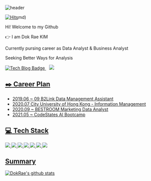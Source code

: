 ![header](https://capsule-render.vercel.app/api?type=Waving&color=00AEFF&height=200&section=header&text=&fontColor=090707&fontAlignX=45&fontAlignY=65&fontSize=80)


[![Hits](https://hits.seeyoufarm.com/api/count/incr/badge.svg?url=https%3A%2F%2Fgithub.com%2Fkyle5221%2Fkyle5221%2Fblob%2Fmain%2FREADME.md&count_bg=%230041FF&title_bg=%2363DAFD&icon=&icon_color=%23E7E7E7&title=hits&edge_flat=false)](https://hits.seeyoufarm.com)md)

Hi! Welcome to my Github </h3> 

👉 I am Dok Rae KIM <br>
</p>
Currently pursing career as Data Analyst & Business Analyst
</p>
Seeking Better Ways for Analysis
</p>

[![Tech Blog Badge](http://img.shields.io/badge/-Tech%20blog-black?style=flat-square&logo=github&link=https://kyle5221.github.io/)](https://kyle5221.github.io/)<a href="https://kyle5221@gmail.com">
    <img src="http://img.shields.io/badge/Gmail-EA4335?style=flat&logo=Gmail&logoColor=white&link=https://kyle5221@gmail.com"
        style="height : auto; margin-left : 10px; margin-right : 10px;"/>
    

## :black_nib: Career Plan 
    
- 2019.06 ~ 09 B2Link Data Management Assistant
- 2020.07      City University of Hong Kong - Information Management
- 2020.09 ~    BESTROOM Marketing Data Analyst  
- 2021.05 ~    CodeStates AI Bootcamp

## :computer: Tech Stack

<img src="https://img.shields.io/badge/Python-3776AB?style=flat-square&logo=Python&logoColor=white"/>  <img src="https://img.shields.io/badge/pandas-150458?style=flat-square&logo=pandas&logoColor=white"/>  <img src="https://img.shields.io/badge/Colab-F9AB00?style=flat-square&logo=Google-Colab&logoColor=white"/> <img src="https://img.shields.io/badge/Jupyter-F37626?style=flat-square&logo=Jupyter&logoColor=white"/>  <img src="https://img.shields.io/badge/MySQL-4479A1?style=flat-square&logo=MySQL&logoColor=white"/> <img src="https://img.shields.io/badge/-JAVA-orange"/> <img src="https://img.shields.io/badge/-JAVASCRIPT-yellow"/>
 
    
## Summary
[![DokRae's github stats](https://github-readme-stats.vercel.app/api?username=kyle5221)](https://github.com/anuraghazra/github-readme-stats)

